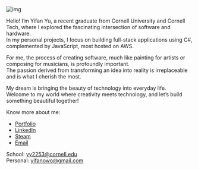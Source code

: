 
<!--
**yifanwow/yifanwow** is a ✨ _special_ ✨ repository because its `README.md` (this file) appears on your GitHub profile.

Here are some ideas to get you started:

- 🔭 I’m currently working on ...
- 🌱 I’m currently learning ...
- 👯 I’m looking to collaborate on ...
- 🤔 I’m looking for help with ...
- 💬 Ask me about ...
- 📫 How to reach me: ...
- 😄 Pronouns: ...
- ⚡ Fun fact: ...
-->

<img src="sunset.png" alt="img" title="Sunset">  

Hello! I’m Yifan Yu, a recent graduate from Cornell University and Cornell Tech, where I explored the fascinating intersection of software and hardware.   
In my personal projects, I focus on building full-stack applications using C#, complemented by JavaScript, most hosted on AWS.  
  
For me, the process of creating software, much like painting for artists or composing for musicians, is profoundly important.   
The passion derived from transforming an idea into reality is irreplaceable and is what I cherish the most.   
  
My dream is bringing the beauty of technology into everyday life.  
Welcome to my world where creativity meets technology, and let’s build something beautiful together!  

Know more about me:
- [Portfolio](https://yifanovo.info)
- [LinkedIn](https://www.linkedin.com/in/yifanovo/)
- [Steam](https://steamcommunity.com/id/yifanovo/)
- [Email](mailto:yy2253@cornell.edu)   

School: yy2253@cornell.edu  
Personal: yifanowo@gmail.com
